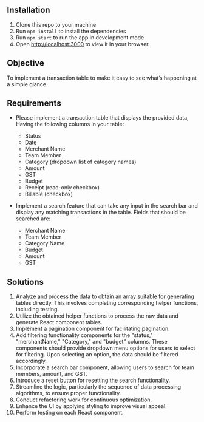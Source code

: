 ## Installation

1) Clone this repo to your machine
2) Run `npm install` to install the dependencies
3) Run `npm start` to run the app in development mode
4) Open [http://localhost:3000](http://localhost:3000) to view it in your browser.

## Objective
To implement a transaction table to make it easy to see what’s happening at a simple glance.

## Requirements
- Please implement a transaction table that displays the provided data, Having the following columns in your table:
    - Status
    - Date
    - Merchant Name
    - Team Member
    - Category (dropdown list of category names)
    - Amount
    - GST
    - Budget
    - Receipt (read-only checkbox)
    - Billable (checkbox)

- Implement a search feature that can take any input in the search bar and display any matching transactions in the table. Fields that should be searched are:
    - Merchant Name
    - Team Member
    - Category Name
    - Budget
    - Amount
    - GST   


## Solutions

1. Analyze and process the data to obtain an array suitable for generating tables directly. This involves completing corresponding helper functions, including testing.
2. Utilize the obtained helper functions to process the raw data and generate React component tables.
3. Implement a pagination component for facilitating pagination.
4. Add filtering functionality components for the "status," "merchantName," "Category," and "budget" columns. These components should provide dropdown menu options for users to select for filtering. Upon selecting an option, the data should be filtered accordingly.
5. Incorporate a search bar component, allowing users to search for team members, amount, and GST.
6. Introduce a reset button for resetting the search functionality.
7. Streamline the logic, particularly the sequence of data processing algorithms, to ensure proper functionality.
8. Conduct refactoring work for continuous optimization.
9. Enhance the UI by applying styling to improve visual appeal.
10. Perform testing on each React component.

